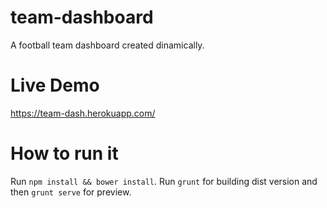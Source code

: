 # team-dashboard
A football team dashboard created dinamically.

# Live Demo
https://team-dash.herokuapp.com/

# How to run it
Run `npm install && bower install`.
Run `grunt` for building dist version and then `grunt serve` for preview.

